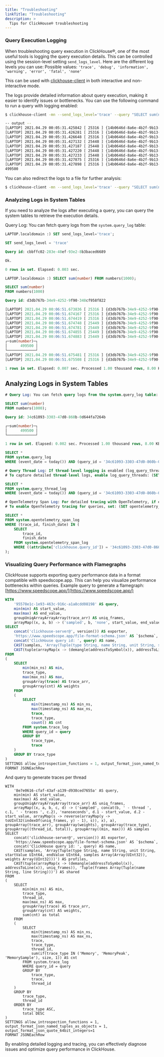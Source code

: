 ```yaml
---
title: "Troubleshooting"
linkTitle: "Troubleshooting"
description: >
  Tips for ClickHouse® troubleshooting 
---
```


### Query Execution Logging

When troubleshooting query execution in ClickHouse®, one of the most useful tools is logging the query execution details. This can be controlled using the session-level setting `send_logs_level`. Here are the different log levels you can use:
Possible values: `'trace', 'debug', 'information', 'warning', 'error', 'fatal', 'none'`

This can be used with [clickhouse-client](https://docs.altinity.com/altinitycloud/altinity-cloud-connections/clickhouseclient/) in both interactive and non-interactive mode.

The logs provide detailed information about query execution, making it easier to identify issues or bottlenecks. You can use the following command to run a query with logging enabled:

```bash
$ clickhouse-client -mn --send_logs_level='trace' --query "SELECT sum(number) FROM numbers(1000)"

-- output -- 
[LAPTOP] 2021.04.29 00:05:31.425842 [ 25316 ] {14b0646d-8a6e-4b2f-9b13-52a218cf43ba} <Debug> executeQuery: (from 127.0.0.1:42590, using production parser) SELECT sum(number) FROM numbers(1000)
[LAPTOP] 2021.04.29 00:05:31.426281 [ 25316 ] {14b0646d-8a6e-4b2f-9b13-52a218cf43ba} <Trace> ContextAccess (default): Access granted: CREATE TEMPORARY TABLE ON *.*
[LAPTOP] 2021.04.29 00:05:31.426648 [ 25316 ] {14b0646d-8a6e-4b2f-9b13-52a218cf43ba} <Trace> InterpreterSelectQuery: FetchColumns -> Complete
[LAPTOP] 2021.04.29 00:05:31.427132 [ 25448 ] {14b0646d-8a6e-4b2f-9b13-52a218cf43ba} <Trace> AggregatingTransform: Aggregating
[LAPTOP] 2021.04.29 00:05:31.427187 [ 25448 ] {14b0646d-8a6e-4b2f-9b13-52a218cf43ba} <Trace> Aggregator: Aggregation method: without_key
[LAPTOP] 2021.04.29 00:05:31.427220 [ 25448 ] {14b0646d-8a6e-4b2f-9b13-52a218cf43ba} <Debug> AggregatingTransform: Aggregated. 1000 to 1 rows (from 7.81 KiB) in 0.0004469 sec. (2237637.0552696353 rows/sec., 17.07 MiB/sec.)
[LAPTOP] 2021.04.29 00:05:31.427233 [ 25448 ] {14b0646d-8a6e-4b2f-9b13-52a218cf43ba} <Trace> Aggregator: Merging aggregated data
[LAPTOP] 2021.04.29 00:05:31.427875 [ 25316 ] {14b0646d-8a6e-4b2f-9b13-52a218cf43ba} <Information> executeQuery: Read 1000 rows, 7.81 KiB in 0.0019463 sec., 513795 rows/sec., 3.92 MiB/sec.
[LAPTOP] 2021.04.29 00:05:31.427898 [ 25316 ] {14b0646d-8a6e-4b2f-9b13-52a218cf43ba} <Debug> MemoryTracker: Peak memory usage (for query): 0.00 B.
499500
```

You can also redirect the logs to a file for further analysis:
```bash
$ clickhouse-client -mn --send_logs_level='trace' --query "SELECT sum(number) FROM numbers(1000)" 2> ./query.log
```

### Analyzing Logs in System Tables
If you need to analyze the logs after executing a query, you can query the system tables to retrieve the execution details.

Query Log: You can fetch query logs from the `system.query_log` table:

```sql
LAPTOP.localdomain :) SET send_logs_level='trace';

SET send_logs_level = 'trace'

Query id: cbbffc02-283e-48ef-93e2-8b3baced6689

Ok.

0 rows in set. Elapsed: 0.003 sec.

LAPTOP.localdomain :) SELECT sum(number) FROM numbers(1000);

SELECT sum(number)
FROM numbers(1000)

Query id: d3db767b-34e9-4252-9f90-348cf958f822

[LAPTOP] 2021.04.29 00:06:51.673836 [ 25316 ] {d3db767b-34e9-4252-9f90-348cf958f822} <Debug> executeQuery: (from 127.0.0.1:43116, using production parser) SELECT sum(number) FROM numbers(1000);
[LAPTOP] 2021.04.29 00:06:51.674167 [ 25316 ] {d3db767b-34e9-4252-9f90-348cf958f822} <Trace> ContextAccess (default): Access granted: CREATE TEMPORARY TABLE ON *.*
[LAPTOP] 2021.04.29 00:06:51.674419 [ 25316 ] {d3db767b-34e9-4252-9f90-348cf958f822} <Trace> InterpreterSelectQuery: FetchColumns -> Complete
[LAPTOP] 2021.04.29 00:06:51.674748 [ 25449 ] {d3db767b-34e9-4252-9f90-348cf958f822} <Trace> AggregatingTransform: Aggregating
[LAPTOP] 2021.04.29 00:06:51.674781 [ 25449 ] {d3db767b-34e9-4252-9f90-348cf958f822} <Trace> Aggregator: Aggregation method: without_key
[LAPTOP] 2021.04.29 00:06:51.674855 [ 25449 ] {d3db767b-34e9-4252-9f90-348cf958f822} <Debug> AggregatingTransform: Aggregated. 1000 to 1 rows (from 7.81 KiB) in 0.0003299 sec. (3031221.582297666 rows/sec., 23.13 MiB/sec.)
[LAPTOP] 2021.04.29 00:06:51.674883 [ 25449 ] {d3db767b-34e9-4252-9f90-348cf958f822} <Trace> Aggregator: Merging aggregated data
┌─sum(number)─┐
│      499500 │
└─────────────┘
[LAPTOP] 2021.04.29 00:06:51.675481 [ 25316 ] {d3db767b-34e9-4252-9f90-348cf958f822} <Information> executeQuery: Read 1000 rows, 7.81 KiB in 0.0015799 sec., 632951 rows/sec., 4.83 MiB/sec.
[LAPTOP] 2021.04.29 00:06:51.675508 [ 25316 ] {d3db767b-34e9-4252-9f90-348cf958f822} <Debug> MemoryTracker: Peak memory usage (for query): 0.00 B.

1 rows in set. Elapsed: 0.007 sec. Processed 1.00 thousand rows, 8.00 KB (136.43 thousand rows/s., 1.09 MB/s.)
```

## Analyzing Logs in System Tables


```sql
# Query Log: You can fetch query logs from the system.query_log table:

SELECT sum(number)
FROM numbers(1000);

Query id: 34c61093-3303-47d0-860b-0d644fa7264b

┌─sum(number)─┐
│      499500 │
└─────────────┘

1 row in set. Elapsed: 0.002 sec. Processed 1.00 thousand rows, 8.00 KB (461.45 thousand rows/s., 3.69 MB/s.)

SELECT *
FROM system.query_log
WHERE (event_date = today()) AND (query_id = '34c61093-3303-47d0-860b-0d644fa7264b');

# Query Thread Log: If thread-level logging is enabled (log_query_threads = 1), retrieve logs using:
# To capture detailed thread-level logs, enable log_query_threads: (SET log_query_threads = 1;)

SELECT *
FROM system.query_thread_log
WHERE (event_date = today()) AND (query_id = '34c61093-3303-47d0-860b-0d644fa7264b');

# OpenTelemetry Span Log: For detailed tracing with OpenTelemetry, if enabled (opentelemetry_start_trace_probability = 1), use:
# To enable OpenTelemetry tracing for queries, set: (SET opentelemetry_start_trace_probability = 1, opentelemetry_trace_processors = 1) 

SELECT *
FROM system.opentelemetry_span_log
WHERE (trace_id, finish_date) IN (
    SELECT
        trace_id,
        finish_date
    FROM system.opentelemetry_span_log
    WHERE ((attribute['clickhouse.query_id']) = '34c61093-3303-47d0-860b-0d644fa7264b') AND (finish_date = today())
);
```

### Visualizing Query Performance with Flamegraphs

ClickHouse supports exporting query performance data in a format compatible with speedscope.app. This can help you visualize performance bottlenecks within queries. Example query to generate a flamegraph:
[https://www.speedscope.app/](https://www.speedscope.app/)

```sql
WITH
    '95578e1c-1e93-463c-916c-a1a8cdd08198' AS query,
    min(min) AS start_value,
    max(max) AS end_value,
    groupUniqArrayArrayArray(trace_arr) AS uniq_frames,
    arrayMap((x, a, b) -> ('sampled', b, 'none', start_value, end_value, arrayMap(s -> reverse(arrayMap(y -> toUInt32(indexOf(uniq_frames, y) - 1), s)), x), a), groupArray(trace_arr), groupArray(weights), groupArray(trace_type)) AS samples
SELECT
    concat('clickhouse-server@', version()) AS exporter,
    'https://www.speedscope.app/file-format-schema.json' AS `$schema`,
    concat('ClickHouse query id: ', query) AS name,
    CAST(samples, 'Array(Tuple(type String, name String, unit String, startValue UInt64, endValue UInt64, samples Array(Array(UInt32)), weights Array(UInt32)))') AS profiles,
    CAST(tuple(arrayMap(x -> (demangle(addressToSymbol(x)), addressToLine(x)), uniq_frames)), 'Tuple(frames Array(Tuple(name String, line String)))') AS shared
FROM
(
    SELECT
        min(min_ns) AS min,
        trace_type,
        max(max_ns) AS max,
        groupArray(trace) AS trace_arr,
        groupArray(cnt) AS weights
    FROM
    (
        SELECT
            min(timestamp_ns) AS min_ns,
            max(timestamp_ns) AS max_ns,
            trace,
            trace_type,
            count() AS cnt
        FROM system.trace_log
        WHERE query_id = query
        GROUP BY
            trace_type,
            trace
    )
    GROUP BY trace_type
)
SETTINGS allow_introspection_functions = 1, output_format_json_named_tuples_as_objects = 1
FORMAT JSONEachRow
```

And query to generate traces per thread

```
WITH
    '8e7e0616-cfaf-43af-a139-d938ced7655a' AS query,
    min(min) AS start_value,
    max(max) AS end_value,
    groupUniqArrayArrayArray(trace_arr) AS uniq_frames,
    arrayMap((x, a, b, c, d) -> ('sampled', concat(b, ' - thread ', c.1, ' - traces ', c.2), 'nanoseconds', d.1 - start_value, d.2 - start_value, arrayMap(s -> reverse(arrayMap(y -> toUInt32(indexOf(uniq_frames, y) - 1), s)), x), a), groupArray(trace_arr), groupArray(weights), groupArray(trace_type), groupArray((thread_id, total)), groupArray((min, max))) AS samples
SELECT
    concat('clickhouse-server@', version()) AS exporter,
    'https://www.speedscope.app/file-format-schema.json' AS `$schema`,
    concat('ClickHouse query id: ', query) AS name,
    CAST(samples, 'Array(Tuple(type String, name String, unit String, startValue UInt64, endValue UInt64, samples Array(Array(UInt32)), weights Array(UInt32)))') AS profiles,
    CAST(tuple(arrayMap(x -> (demangle(addressToSymbol(x)), addressToLine(x)), uniq_frames)), 'Tuple(frames Array(Tuple(name String, line String)))') AS shared
FROM
(
    SELECT
        min(min_ns) AS min,
        trace_type,
        thread_id,
        max(max_ns) AS max,
        groupArray(trace) AS trace_arr,
        groupArray(cnt) AS weights,
        sum(cnt) as total
    FROM
    (
        SELECT
            min(timestamp_ns) AS min_ns,
            max(timestamp_ns) AS max_ns,
            trace,
            trace_type,
            thread_id,
            sum(if(trace_type IN ('Memory', 'MemoryPeak', 'MemorySample'), size, 1)) AS cnt
        FROM system.trace_log
        WHERE query_id = query
        GROUP BY
            trace_type,
            trace,
            thread_id
    )
    GROUP BY
        trace_type,
        thread_id
    ORDER BY
        trace_type ASC,
        total DESC
)
SETTINGS allow_introspection_functions = 1, output_format_json_named_tuples_as_objects = 1, output_format_json_quote_64bit_integers=1
FORMAT JSONEachRow
```

By enabling detailed logging and tracing, you can effectively diagnose issues and optimize query performance in ClickHouse.
